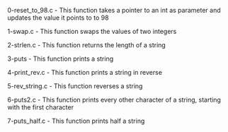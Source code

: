 0-reset_to_98.c - This function takes a pointer to an int as parameter and updates the value it points to to 98

1-swap.c - This function swaps the values of two integers

2-strlen.c - This function returns the length of a string

3-puts - This function prints a string

4-print_rev.c - This function prints a string in reverse

5-rev_string.c - This function reverses a string

6-puts2.c - This function prints every other character of a string, starting with the first character

7-puts_half.c - This function prints half a string
